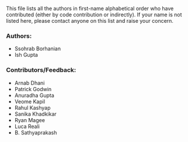 This file lists all the authors in first-name alphabetical order who have
contributed (either by code contribution or indirectly). If your name is not
listed here, please contact anyone on this list and raise your concern.

### Authors:
* Ssohrab Borhanian
* Ish Gupta

### Contributors/Feedback:
* Arnab Dhani
* Patrick Godwin
* Anuradha Gupta
* Veome Kapil
* Rahul Kashyap
* Sanika Khadkikar
* Ryan Magee
* Luca Reali
* B. Sathyaprakash
